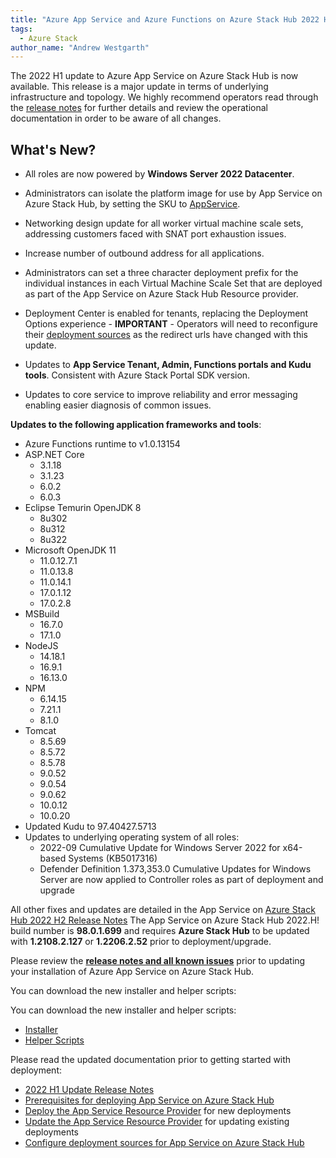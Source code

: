 ```yaml
---
title: "Azure App Service and Azure Functions on Azure Stack Hub 2022 H1 Released"
tags: 
  - Azure Stack
author_name: "Andrew Westgarth"
---
```


The 2022 H1 update to Azure App Service on Azure Stack Hub is now available. This release is a major update in terms of underlying infrastructure and topology.  We highly recommend operators read through the [release notes](https://learn.microsoft.com/azure-stack/operator/app-service-release-notes-2022-h1) for further details and review the operational documentation in order to be aware of all changes.

## What's New?

- All roles are now powered by **Windows Server 2022 Datacenter**.
- Administrators can isolate the platform image for use by App Service on Azure Stack Hub, by setting the SKU to [AppService](https://learn.microsoft.com/azure-stack/operator/azure-stack-app-service-before-you-get-started?view=azs-2206&tabs=2022H1-connected%2C2022H1-disconnected&pivots=state-disconnected#download-items-from-the-azure-marketplace).
- Networking design update for all worker virtual machine scale sets, addressing customers faced with SNAT port exhaustion issues.
- Increase number of outbound address for all applications.
- Administrators can set a three character deployment prefix for the individual instances in each Virtual Machine Scale Set that are deployed as part of the App Service on Azure Stack Hub Resource provider.
- Deployment Center is enabled for tenants, replacing the Deployment Options experience - **IMPORTANT** - Operators will need to reconfigure their [deployment sources](https://learn.microsoft.com/azure-stack/operator/azure-stack-app-service-configure-deployment-sources) as the redirect urls have changed with this update.

- Updates to **App Service Tenant, Admin, Functions portals and Kudu tools**. Consistent with Azure Stack Portal SDK version.
- Updates to core service to improve reliability and error messaging enabling easier diagnosis of common issues.

**Updates to the following application frameworks and tools**:
 - Azure Functions runtime to v1.0.13154
 - ASP.NET Core
    - 3.1.18
    - 3.1.23
    - 6.0.2
    - 6.0.3
 - Eclipse Temurin OpenJDK 8
    - 8u302
    - 8u312
    - 8u322
 - Microsoft OpenJDK 11
    - 11.0.12.7.1
    - 11.0.13.8
    - 11.0.14.1
    - 17.0.1.12
    - 17.0.2.8
 - MSBuild
    - 16.7.0
    - 17.1.0
 - NodeJS
    - 14.18.1
    - 16.9.1
    - 16.13.0
 - NPM
    - 6.14.15
    - 7.21.1
    - 8.1.0
 - Tomcat
    - 8.5.69
    - 8.5.72
    - 8.5.78
    - 9.0.52
    - 9.0.54
    - 9.0.62
    - 10.0.12
    - 10.0.20
 - Updated Kudu to 97.40427.5713
 - Updates to underlying operating system of all roles:
    - 2022-09 Cumulative Update for Windows Server 2022 for x64-based Systems (KB5017316)
    - Defender Definition 1.373,353.0
    Cumulative Updates for Windows Server are now applied to Controller roles as part of deployment and upgrade

All other fixes and updates are detailed in the App Service on [Azure Stack Hub 2022 H2 Release Notes](https://learn.microsoft.com/azure-stack/operator/app-service-release-notes-2022-h1)
The App Service on Azure Stack Hub 2022.H! build number is **98.0.1.699** and requires **Azure Stack Hub** to be updated with **1.2108.2.127** or **1.2206.2.52** prior to deployment/upgrade.

Please review the [**release notes and all known issues**](https://learn.microsoft.com/azure-stack/operator/app-service-release-notes-2022-h1) prior to updating your installation of Azure App Service on Azure Stack Hub.

You can download the new installer and helper scripts:

You can download the new installer and helper scripts:

- [Installer](https://aka.ms/appsvcupdate22h1installer)
- [Helper Scripts](https://aka.ms/appsvconmashelpers)

Please read the updated documentation prior to getting started with deployment:

- [2022 H1 Update Release Notes](https://learn.microsoft.com/azure-stack/operator/app-service-release-notes-2022-H1)
- [Prerequisites for deploying App Service on Azure Stack Hub](https://learn.microsoft.com/azure-stack/operator/azure-stack-app-service-before-you-get-started)
- [Deploy the App Service Resource Provider](https://learn.microsoft.com/azure-stack/operator/azure-stack-app-service-deploy) for new deployments
- [Update the App Service Resource Provider](https://learn.microsoft.com/azure-stack/operator/azure-stack-app-service-update) for updating existing deployments
- [Configure deployment sources for App Service on Azure Stack Hub](https://learn.microsoft.com/azure-stack/operator/azure-stack-app-service-configure-deployment-sources)
